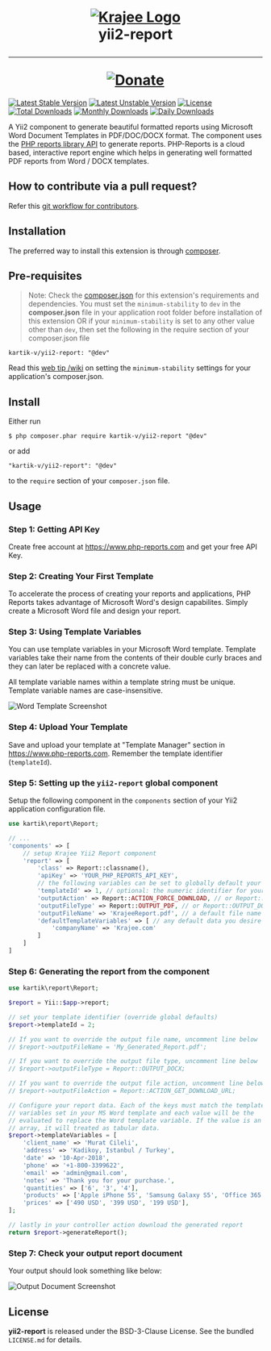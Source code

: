 <h1 align="center">
    <a href="http://demos.krajee.com" title="Krajee Demos" target="_blank">
        <img src="http://kartik-v.github.io/bootstrap-fileinput-samples/samples/krajee-logo-b.png" alt="Krajee Logo"/>
    </a>
    <br>
    yii2-report
    <hr>
    <a href="https://www.paypal.com/cgi-bin/webscr?cmd=_s-xclick&hosted_button_id=DTP3NZQ6G2AYU"
       title="Donate via Paypal" target="_blank">
        <img src="http://kartik-v.github.io/bootstrap-fileinput-samples/samples/donate.png" alt="Donate"/>
    </a>
</h1>

[![Latest Stable Version](https://poser.pugx.org/kartik-v/yii2-report/v/stable)](https://packagist.org/packages/kartik-v/yii2-report)
[![Latest Unstable Version](https://poser.pugx.org/kartik-v/yii2-report/v/unstable)](https://packagist.org/packages/kartik-v/yii2-report)
[![License](https://poser.pugx.org/kartik-v/yii2-report/license)](https://packagist.org/packages/kartik-v/yii2-report)
[![Total Downloads](https://poser.pugx.org/kartik-v/yii2-report/downloads)](https://packagist.org/packages/kartik-v/yii2-report)
[![Monthly Downloads](https://poser.pugx.org/kartik-v/yii2-report/d/monthly)](https://packagist.org/packages/kartik-v/yii2-report)
[![Daily Downloads](https://poser.pugx.org/kartik-v/yii2-report/d/daily)](https://packagist.org/packages/kartik-v/yii2-report)


A Yii2 component to generate beautiful formatted reports using Microsoft Word Document Templates in PDF/DOC/DOCX format. The component uses the [PHP reports library API](https://www.php-reports.com/) to generate reports. PHP-Reports is a cloud based, interactive report engine which helps in generating well formatted PDF reports from Word / DOCX templates.

How to contribute via a pull request?
-------------------------------------
Refer this [git workflow for contributors](.github/GIT-WORKFLOW.md).

## Installation

The preferred way to install this extension is through [composer](http://getcomposer.org/download/).

## Pre-requisites

> Note: Check the [composer.json](https://github.com/kartik-v/yii2-dropdown-x/blob/master/composer.json) for this extension's requirements and dependencies. 
You must set the `minimum-stability` to `dev` in the **composer.json** file in your application root folder before installation of this extension OR
if your `minimum-stability` is set to any other value other than `dev`, then set the following in the require section of your composer.json file

```
kartik-v/yii2-report: "@dev"
```

Read this [web tip /wiki](http://webtips.krajee.com/setting-composer-minimum-stability-application/) on setting the `minimum-stability` settings for your application's composer.json.

## Install

Either run

```
$ php composer.phar require kartik-v/yii2-report "@dev"
```

or add

```
"kartik-v/yii2-report": "@dev"
```

to the ```require``` section of your `composer.json` file.

## Usage

### Step 1: Getting API Key 

Create free account at https://www.php-reports.com and get your free API Key. 

### Step 2: Creating Your First Template

To accelerate the process of creating your reports and applications, PHP Reports takes advantage of Microsoft Word's design capabilites. Simply create a Microsoft Word file and design your report.

### Step 3: Using Template Variables

You can use template variables in your Microsoft Word template. Template variables take their name from the contents of their double curly braces and they can later be replaced with a concrete value.

All template variable names within a template string must be unique. Template variable names are case-insensitive.

![Word Template Screenshot](https://www.php-reports.com/images/php-reports-variables.png)

### Step 4: Upload Your Template

Save and upload your template at "Template Manager" section in https://www.php-reports.com. Remember the template identifier (`templateId`).

### Step 5: Setting up the `yii2-report` global component

Setup the following component in the `components` section of your Yii2 application configuration file.

```php
use kartik\report\Report;

// ...
'components' => [
    // setup Krajee Yii2 Report component
    'report' => [
        'class' => Report::classname(),
        'apiKey' => 'YOUR_PHP_REPORTS_API_KEY',
        // the following variables can be set to globally default your settings
        'templateId' => 1, // optional: the numeric identifier for your default global template 
        'outputAction' => Report::ACTION_FORCE_DOWNLOAD, // or Report::ACTION_GET_DOWNLOAD_URL 
        'outputFileType' => Report::OUTPUT_PDF, // or Report::OUTPUT_DOCX
        'outputFileName' => 'KrajeeReport.pdf', // a default file name if 
        'defaultTemplateVariables' => [ // any default data you desire to always default
            'companyName' => 'Krajee.com'
        ]
    ]
]
```

### Step 6: Generating the report from the component

```php
use kartik\report\Report;

$report = Yii::$app->report;

// set your template identifier (override global defaults)
$report->templateId = 2;

// If you want to override the output file name, uncomment line below
// $report->outputFileName = 'My_Generated_Report.pdf';

// If you want to override the output file type, uncomment line below
// $report->outputFileType = Report::OUTPUT_DOCX;

// If you want to override the output file action, uncomment line below
// $report->outputFileAction = Report::ACTION_GET_DOWNLOAD_URL;

// Configure your report data. Each of the keys must match the template 
// variables set in your MS Word template and each value will be the
// evaluated to replace the Word template variable. If the value is an 
// array, it will treated as tabular data.
$report->templateVariables = [
    'client_name' => 'Murat Cileli', 
    'address' => 'Kadikoy, Istanbul / Turkey', 
    'date' => '10-Apr-2018', 
    'phone' => '+1-800-3399622', 
    'email' => 'admin@gmail.com', 
    'notes' => 'Thank you for your purchase.', 
    'quantities' => ['6', '3', '4'], 
    'products' => ['Apple iPhone 5S', 'Samsung Galaxy S5', 'Office 365 License'], 
    'prices' => ['490 USD', '399 USD', '199 USD'], 
];

// lastly in your controller action download the generated report
return $report->generateReport();
```

### Step 7: Check your output report document

Your output should look something like below:

![Output Document Screenshot](https://www.php-reports.com/images/php-reports-values.png)

## License

**yii2-report** is released under the BSD-3-Clause License. See the bundled `LICENSE.md` for details.